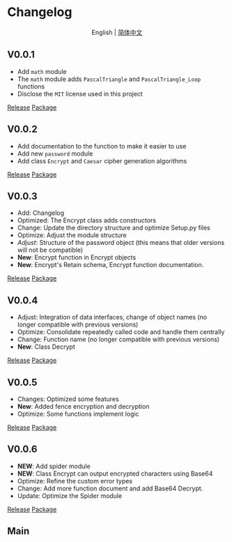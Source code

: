 # Changelog

<p align="center">
<a>English</a> |
<a href="./Update-zh.md">简体中文</a>
</p>

## V0.0.1
- Add `math` module
- The `math` module adds `PascalTriangle` and `PascalTriangle_Loop` functions
- Disclose the `MIT` license used in this project

[Release](https://github.com/CoolPlayLin/Technology-Note/releases/tag/0.0.1/)
[Package](https://pypi.org/project/Technology-Note/0.0.1/)

## V0.0.2
- Add documentation to the function to make it easier to use
- Add new `password` module
- Add class `Encrypt` and `Caesar` cipher generation algorithms

[Release](https://github.com/CoolPlayLin/Technology-Note/releases/tag/0.0.2/)
[Package](https://pypi.org/project/Technology-Note/0.0.2/)

## V0.0.3
- Add: Changelog
- Optimized: The Encrypt class adds constructors
- Change: Update the directory structure and optimize Setup.py files
- Optimize: Adjust the module structure
- *Adjust*: Structure of the password object (this means that older versions will not be compatible)
- **New**: Encrypt function in Encrypt objects
- **New**: Encrypt's Retain schema, Encrypt function documentation.

[Release](https://github.com/CoolPlayLin/Technology-Note/releases/tag/0.0.3/)
[Package](https://pypi.org/project/Technology-Note/0.0.3/)

## V0.0.4
- Adjust: Integration of data interfaces, change of object names (no longer compatible with previous versions)
- Optimize: Consolidate repeatedly called code and handle them centrally
- Change: Function name (no longer compatible with previous versions)
- **New**: Class Decrypt

[Release](https://github.com/CoolPlayLin/Technology-Note/releases/tag/0.0.4/)
[Package](https://pypi.org/project/Technology-Note/0.0.4/)

## V0.0.5
- Changes: Optimized some features
- **New**: Added fence encryption and decryption
- Optimize: Some functions implement logic

[Release](https://github.com/CoolPlayLin/Technology-Note/releases/tag/0.0.5/)
[Package](https://pypi.org/project/Technology-Note/0.0.5/)

## V0.0.6
- **NEW**: Add spider module
- **NEW**: Class Encrypt can output encrypted characters using Base64
- Optimize: Refine the custom error types
- Change: Add more function document and add Base64 Decrypt.
- Update: Optimize the Spider module

[Release](https://github.com/CoolPlayLin/Technology-Note/releases/tag/0.0.6/)
[Package](https://pypi.org/project/Technology-Note/0.0.6/)

## Main
